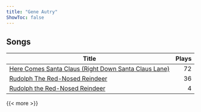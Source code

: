 ```yaml
---
title: "Gene Autry"
ShowToc: false
---
```


## Songs
Title | Plays 
----- | -----: 
[Here Comes Santa Claus (Right Down Santa Claus Lane)](/songs/here-comes-santa-claus-right-down-santa-claus-lane) | 72
[Rudolph The Red-Nosed Reindeer](/songs/rudolph-the-red-nosed-reindeer) | 36
[Rudolph the Red-Nosed Reindeer](/songs/rudolph-the-red-nosed-reindeer) | 4

{{< more >}}